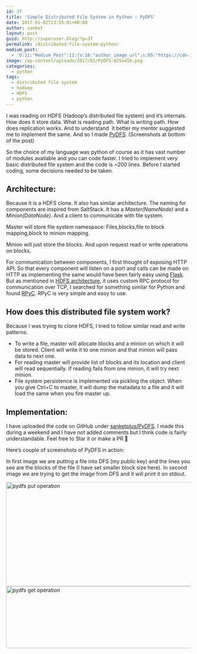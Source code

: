 ```yaml
---
id: 37
title: 'Simple Distributed File System in Python : PyDFS'
date: 2017-01-02T23:55:01+00:00
author: sanket
layout: post
guid: http://superuser.blog/?p=37
permalink: /distributed-file-system-python/
medium_post:
  - 'O:11:"Medium_Post":11:{s:16:"author_image_url";s:65:"https://cdn-images-1.medium.com/fit/c/200/200/0*c0aBOUXEnVa4XfJd.";s:10:"author_url";s:30:"https://medium.com/@sanketplus";s:11:"byline_name";N;s:12:"byline_email";N;s:10:"cross_link";s:2:"no";s:2:"id";s:12:"c7ebf021191f";s:21:"follower_notification";s:3:"yes";s:7:"license";s:19:"all-rights-reserved";s:14:"publication_id";s:2:"-1";s:6:"status";s:6:"public";s:3:"url";s:90:"https://medium.com/@sanketplus/simple-distributed-file-system-in-python-pydfs-c7ebf021191f";}'
image: /wp-content/uploads/2017/01/PyDFS-825x416.png
categories:
  - python
tags:
  - distributed file system
  - hadoop
  - HDFS
  - python
---
```

I was reading on HDFS (Hadoop&#8217;s distributed file system) and it&#8217;s internals. How does it store data. What is reading path. What is writing path. How does replication works. And to understand  it better my mentor suggested me to implement the same. And so I made [PyDFS](//github.com/sanketplus/PyDFS). (Screenshots at bottom of the post)<!--more-->

So the choice of my language was python of course as it has vast number of modules available and you can code faster. I tried to implement very basic distributed file system and the code is ~200 lines. Before I started coding, some decisions needed to be taken.

## Architecture:

Because it is a HDFS clone. It also has similar architecture. The naming for components are inspired from SaltStack. It has a _Master(NameNode)_ and a _Minion(DataNode)_. And a client to communicate with file system.

Master will store file system namespace: Files,blocks,file to block mapping,block to minion mapping.

Minion will just store the blocks. And upon request read or write operations on blocks.

For communication between components, I first thought of exposing HTTP API. So that every component will listen on a port and calls can be made on HTTP as implementing the same would have been fairly easy using [Flask](//flask.pocoo.org). But as mentioned in [HDFS architecture](//hadoop.apache.org/docs/current/hadoop-project-dist/hadoop-hdfs/HdfsDesign.html), it uses custom RPC protocol for communication over TCP, I searched for something similar for Python and found [RPyC](//rpyc.readthedocs.io/en/latest/). RPyC is very simple and easy to use.

## How does this distributed file system work?

Because I was trying to clone HDFS, I tried to follow similar read and write patterns.

  * To write a file, master will allocate blocks and a minion on which it will be stored. Client will write it to one minion and that minion will pass data to next one.
  * For reading master will provide list of blocks and its location and client will read sequentially. If reading fails from one minion, it will try next minion.
  * File system persistence is implemented via pickling the object. When you give Ctrl+C to master, it will dump the matadata to a file and it will load the same when you fire master up.

## Implementation:

I have uploaded the code on GitHub under [sanketplus/PyDFS](//github.com/sanketplus/PyDFS). I made this during a weekend and I have not added comments but I think code is fairly understandable. Feel free to Star it or make a PR 🙂

Here&#8217;s couple of screenshots of PyDFS in action:

In first image we are putting a file into DFS (my public key) and the lines you see are the blocks of the file (I have set smaller block size here). In second image we are trying to get the image from DFS and it will print it on stdout.

<img class="wp-image-130 size-full alignright" src="https://superuser.blog/wp-content/uploads/2017/01/pydfs_put.png" alt="pydfs put operation" width="944" height="284" srcset="https://superuser.blog/wp-content/uploads/2017/01/pydfs_put.png 944w, https://superuser.blog/wp-content/uploads/2017/01/pydfs_put-300x90.png 300w, https://superuser.blog/wp-content/uploads/2017/01/pydfs_put-768x231.png 768w" sizes="(max-width: 944px) 100vw, 944px" />

<img class="wp-image-131 size-full alignright" src="https://superuser.blog/wp-content/uploads/2017/01/pydfs_get.png" alt="pydfs get operation" width="866" height="169" srcset="https://superuser.blog/wp-content/uploads/2017/01/pydfs_get.png 866w, https://superuser.blog/wp-content/uploads/2017/01/pydfs_get-300x59.png 300w, https://superuser.blog/wp-content/uploads/2017/01/pydfs_get-768x150.png 768w" sizes="(max-width: 866px) 100vw, 866px" />